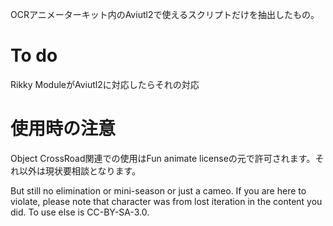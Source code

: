 OCRアニメーターキット内のAviutl2で使えるスクリプトだけを抽出したもの。

# To do
Rikky ModuleがAviutl2に対応したらそれの対応

# 使用時の注意
Object CrossRoad関連での使用はFun animate licenseの元で許可されます。それ以外は現状要相談となります。

But still no elimination or mini-season or just a cameo. If you are here to violate, please note that character was from lost iteration in the content you did.
To use else is CC-BY-SA-3.0.
